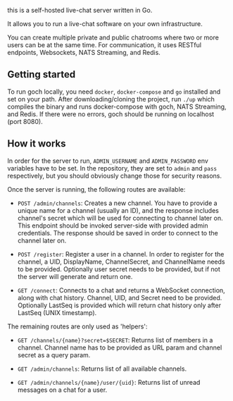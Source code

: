 
this is a self-hosted live-chat server written in Go.

It allows you to run a live-chat software on your own infrastructure.

You can create multiple private and public chatrooms where two or more users can be at the same time.
For communication, it uses RESTful endpoints, Websockets, NATS Streaming, and Redis.

## Getting started

To run goch locally, you need `docker`, `docker-compose` and `go` installed and set on your path. After downloading/cloning the project, run `./up` which compiles the binary and runs docker-compose with goch, NATS Streaming, and Redis. If there were no errors, goch should be running on localhost (port 8080).

## How it works

In order for the server to run, `ADMIN_USERNAME` and `ADMIN_PASSWORD` env variables have to be set. In the repository, they are set to `admin` and `pass` respectively, but you should obviously change those for security reasons.

Once the server is running, the following routes are available:

* `POST /admin/channels`: Creates a new channel. You have to provide a unique name for a channel (usually an ID), and the response includes channel's secret which will be used for connecting to channel later on. This endpoint should be invoked server-side with provided admin credentials. The response should be saved in order to connect to the channel later on.

* `POST /register`: Register a user in a channel. In order to register for the channel, a UID, DisplayName, ChannelSecret, and ChannelName needs to be provided. Optionally user secret needs to be provided, but if not the server will generate and return one.

* `GET /connect`: Connects to a chat and returns a WebSocket connection, along with chat history. Channel, UID, and Secret need to be provided. Optionally LastSeq is provided which will return chat history only after LastSeq (UNIX timestamp).

The remaining routes are only used as 'helpers':

* `GET /channels/{name}?secret=$SECRET`: Returns list of members in a channel. Channel name has to be provided as URL param and channel secret as a query param.

* `GET /admin/channels`: Returns list of all available channels.

* `GET /admin/channels/{name}/user/{uid}`: Returns list of unread messages on a chat for a user.


